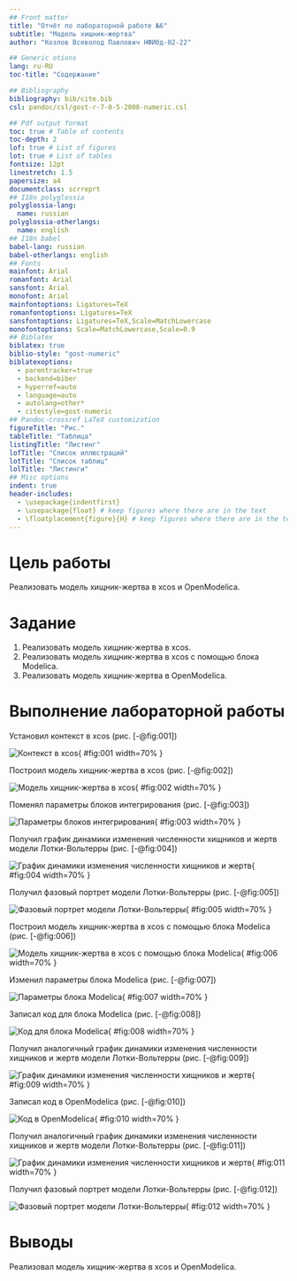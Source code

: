 ```yaml
---
## Front matter
title: "Отчёт по лабораторной работе №6"
subtitle: "Модель хищник–жертва"
author: "Козлов Всеволод Павлович НФИбд-02-22"

## Generic otions
lang: ru-RU
toc-title: "Содержание"

## Bibliography
bibliography: bib/cite.bib
csl: pandoc/csl/gost-r-7-0-5-2008-numeric.csl

## Pdf output format
toc: true # Table of contents
toc-depth: 2
lof: true # List of figures
lot: true # List of tables
fontsize: 12pt
linestretch: 1.5
papersize: a4
documentclass: scrreprt
## I18n polyglossia
polyglossia-lang:
  name: russian
polyglossia-otherlangs:
  name: english
## I18n babel
babel-lang: russian
babel-otherlangs: english
## Fonts
mainfont: Arial
romanfont: Arial
sansfont: Arial
monofont: Arial
mainfontoptions: Ligatures=TeX
romanfontoptions: Ligatures=TeX
sansfontoptions: Ligatures=TeX,Scale=MatchLowercase
monofontoptions: Scale=MatchLowercase,Scale=0.9
## Biblatex
biblatex: true
biblio-style: "gost-numeric"
biblatexoptions:
  - parentracker=true
  - backend=biber
  - hyperref=auto
  - language=auto
  - autolang=other*
  - citestyle=gost-numeric
## Pandoc-crossref LaTeX customization
figureTitle: "Рис."
tableTitle: "Таблица"
listingTitle: "Листинг"
lofTitle: "Список иллюстраций"
lotTitle: "Список таблиц"
lolTitle: "Листинги"
## Misc options
indent: true
header-includes:
  - \usepackage{indentfirst}
  - \usepackage{float} # keep figures where there are in the text
  - \floatplacement{figure}{H} # keep figures where there are in the text
---
```


# Цель работы

Реализовать модель хищник-жертва в xcos и OpenModelica.

# Задание

1. Реализовать модель хищник-жертва в xcos.
2. Реализовать модель хищник-жертва в xcos с помощью блока Modelica.
3. Реализовать модель хищник-жертва в OpenModelica.

# Выполнение лабораторной работы

Установил контекст в xcos (рис. [-@fig:001])

![Контекст в xcos](image/1.png){ #fig:001 width=70% }

Построил модель хищник-жертва в xcos (рис. [-@fig:002])

![Модель хищник-жертва в xcos](image/2.png){ #fig:002 width=70% }

Поменял параметры блоков интегрирования (рис. [-@fig:003])

![Параметры блоков интегрирования](image/3.png){ #fig:003 width=70% }

Получил график динамики изменения численности хищников и жертв модели Лотки-Вольтерры (рис. [-@fig:004])

![График динамики изменения численности хищников и жертв](image/4.png){ #fig:004 width=70% }

Получил фазовый портрет модели Лотки-Вольтерры (рис. [-@fig:005])

![Фазовый портрет модели Лотки-Вольтерры](image/5.png){ #fig:005 width=70% }

Построил модель хищник-жертва в xcos с помощью блока Modelica (рис. [-@fig:006])

![Модель хищник-жертва в xcos с помощью блока Modelica](image/6.png){ #fig:006 width=70% }

Изменил параметры блока Modelica (рис. [-@fig:007])

![Параметры блока Modelica](image/7.png){ #fig:007 width=70% }

Записал код для блока Modelica (рис. [-@fig:008])

![Код для блока Modelica](image/8.png){ #fig:008 width=70% }

Получил аналогичный график динамики изменения численности хищников и жертв модели Лотки-Вольтерры (рис. [-@fig:009])

![График динамики изменения численности хищников и жертв](image/9.png){ #fig:009 width=70% }

Записал код в OpenModelica (рис. [-@fig:010])

![Код в OpenModelica](image/10.png){ #fig:010 width=70% }

Получил аналогичный график динамики изменения численности хищников и жертв модели Лотки-Вольтерры (рис. [-@fig:011])

![График динамики изменения численности хищников и жертв](image/11.png){ #fig:011 width=70% }

Получил фазовый портрет модели Лотки-Вольтерры (рис. [-@fig:012])

![Фазовый портрет модели Лотки-Вольтерры](image/12.png){ #fig:012 width=70% }

# Выводы

Реализовал модель хищник-жертва в xcos и OpenModelica.